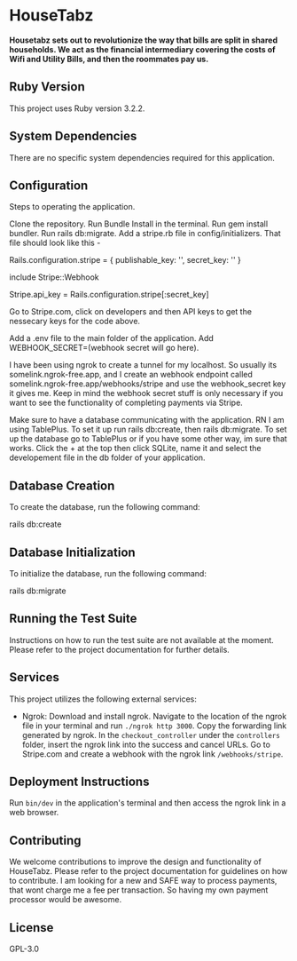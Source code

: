 # HouseTabz

**Housetabz sets out to revolutionize the way that bills are split in shared households. We act as the financial intermediary covering the costs of Wifi and Utility Bills, and then the roommates pay us.**

## Ruby Version

This project uses Ruby version 3.2.2.

## System Dependencies

There are no specific system dependencies required for this application.

## Configuration

Steps to operating the application. 

Clone the repository. Run Bundle Install in the terminal. Run gem install bundler. Run rails db:migrate. Add a stripe.rb file in config/initializers. That file should look like this - 

Rails.configuration.stripe = {
    publishable_key: '',
    secret_key: ''
  }
  
  include Stripe::Webhook

  Stripe.api_key = Rails.configuration.stripe[:secret_key]

  Go to Stripe.com, click on developers and then API keys to get the nessecary keys for the code above. 

  Add a .env file to the main folder of the application. Add WEBHOOK_SECRET=(webhook secret will go here). 

  I have been using ngrok to create a tunnel for my localhost. So usually its somelink.ngrok-free.app, and I create an webhook endpoint called somelink.ngrok-free.app/webhooks/stripe and use the webhook_secret key it gives me. 
Keep in mind the webhook secret stuff is only necessary if you want to see the functionality of completing payments via Stripe. 

Make sure to have a database communicating with the application. RN I am using TablePlus. To set it up run rails db:create, then rails db:migrate. To set up the database go to TablePlus or if you have some other way, im sure that works. Click the + at the top then click SQLite, name it and select the developement file in the db folder of your application.

## Database Creation

To create the database, run the following command:

rails db:create


## Database Initialization

To initialize the database, run the following command:

rails db:migrate


## Running the Test Suite

Instructions on how to run the test suite are not available at the moment. Please refer to the project documentation for further details.

## Services

This project utilizes the following external services:

- Ngrok: Download and install ngrok. Navigate to the location of the ngrok file in your terminal and run `./ngrok http 3000`. Copy the forwarding link generated by ngrok. In the `checkout_controller` under the `controllers` folder, insert the ngrok link into the success and cancel URLs. Go to Stripe.com and create a webhook with the ngrok link `/webhooks/stripe`. 

## Deployment Instructions

Run `bin/dev` in the application's terminal and then access the ngrok link in a web browser.

## Contributing

We welcome contributions to improve the design and functionality of HouseTabz. Please refer to the project documentation for guidelines on how to contribute. I am looking for a new and SAFE way to process payments, that wont charge me a fee per transaction. So having my own payment processor would be awesome. 

## License

GPL-3.0
